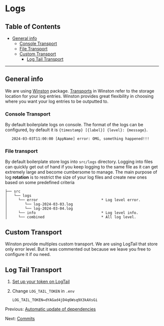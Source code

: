 # Logs

## Table of Contents <!-- omit in toc -->

- [General info](#general-info)
  - [Console Transport](#console-transport)
  - [File Transport](#file-transport)
  - [Custom Transport](#custom-transport)
    - [Log Tail Transport](#log-tail-transport)

---

## General info

We are using [Winston](https://betterstack.com/community/guides/logging/how-to-install-setup-and-use-winston-and-morgan-to-log-node-js-applications/#getting-started-with-winston) package.
[Transports](https://github.com/winstonjs/winston/blob/master/docs/transports.md#console-transport) in Winston refer to the storage location for your log entries. Winston provides great flexibility in choosing where you want your log entries to be outputted to.

### Console Transport

By default boilerplate logs on console. The format of the logs can be configured, by default it is `{timestamp} [{label}] {level}: {message}`.

```mermaid
   2024-03-03T11:00:00 [AppName] error: OMG, something happened!!!
```

### File transport

By default boilerplate store logs into `src/logs` directory. Logging into files can quickly get out of hand if you keep logging to the same file as it can get extremely large and become cumbersome to manage. The main purpose of log **rotation** is to restrict the size of your log files and create new ones based on some predefined criteria

```mermaid
├── src
│   └── logs
│     └── error                             * Log level error.
│        └── log-2024-03-03.log
│        └── log-2024-03-04.log
│     └── info                              * Log level info.
│     └── combined                          * All log level.
```

## Custom Transport

Winston provide multiples custom transport. We are using LogTail that store only error level. But it was commented out because we leave you free to configure it if ou need.

## Log Tail Transport

1. [Set up your token on LogTail](https://logs.betterstack.com/team/0/sources?_gl=1*1gs0e7b*_ga*ODU2MDMyMDE0LjE3MDk3NDk0NzA.*_ga_9FLKD0MQYY*MTcwOTc1NDE5NS4yLjEuMTcwOTc1NzIxMi4wLjAuMA..*_gcl_au*MTYzMTY5MzQ3OC4xNzA5NzQ5NDcw)
2. Change `LOG_TAIL_TOKEN` in `.env`

   ```text
   LOG_TAIL_TOKEN=dYAGad4jD4q6Wsq9X3kAXsGi
   ```

Previous: [Automatic update of dependencies](automatic-update-dependencies.md)

Next: [Commits](commits.md)
